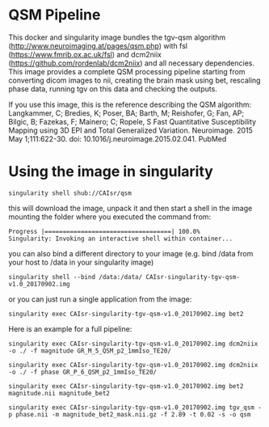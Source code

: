 # QSM Pipeline

This docker and singularity image bundles the tgv-qsm algorithm (http://www.neuroimaging.at/pages/qsm.php) with fsl (https://www.fmrib.ox.ac.uk/fsl) and dcm2niix (https://github.com/rordenlab/dcm2niix) and all necessary dependencies. This image provides a complete QSM processing pipeline starting from converting dicom images to nii, creating the brain mask using bet, rescaling phase data, running tgv on this data and checking the outputs.

If you use this image, this is the reference describing the QSM algorithm:
Langkammer, C; Bredies, K; Poser, BA; Barth, M; Reishofer, G; Fan, AP; Bilgic, B; Fazekas, F; Mainero; C; Ropele, S
Fast Quantitative Susceptibility Mapping using 3D EPI and Total Generalized Variation.
Neuroimage. 2015 May 1;111:622-30. doi: 10.1016/j.neuroimage.2015.02.041. PubMed 

# Using the image in singularity
```
singularity shell shub://CAIsr/qsm
```

this will download the image, unpack it and then start a shell in the image mounting the folder where you executed the command from:

```
Progress |===================================| 100.0%
Singularity: Invoking an interactive shell within container...

```

you can also bind a different directory to your image (e.g. bind /data from your host to /data in your singularity image)
```
singularity shell --bind /data:/data/ CAIsr-singularity-tgv-qsm-v1.0_20170902.img
```

or you can just run a single application from the image:
```
singularity exec CAIsr-singularity-tgv-qsm-v1.0_20170902.img bet2
```

Here is an example for a full pipeline:
```
singularity exec CAIsr-singularity-tgv-qsm-v1.0_20170902.img dcm2niix -o ./ -f magnitude GR_M_5_QSM_p2_1mmIso_TE20/

singularity exec CAIsr-singularity-tgv-qsm-v1.0_20170902.img dcm2niix -o ./ -f phase GR_P_6_QSM_p2_1mmIso_TE20/

singularity exec CAIsr-singularity-tgv-qsm-v1.0_20170902.img bet2 magnitude.nii magnitude_bet2

singularity exec CAIsr-singularity-tgv-qsm-v1.0_20170902.img tgv_qsm -p phase.nii -m magnitude_bet2_mask.nii.gz -f 2.89 -t 0.02 -s -o qsm
```
